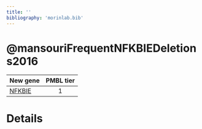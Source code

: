 ```yaml
---
title: ''
bibliography: 'morinlab.bib'
---
```


# @mansouriFrequentNFKBIEDeletions2016
|New gene|PMBL tier|
|:-|:-:|
|[NFKBIE](NFKBIE)|1 |

# Details

